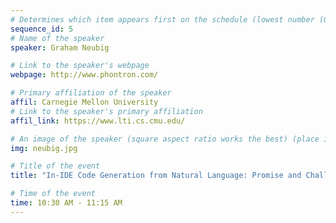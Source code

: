```yaml
---
# Determines which item appears first on the schedule (lowest number (0) appears first)
sequence_id: 5
# Name of the speaker
speaker: Graham Neubig

# Link to the speaker's webpage
webpage: http://www.phontron.com/

# Primary affiliation of the speaker
affil: Carnegie Mellon University
# Link to the speaker's primary affiliation
affil_link: https://www.lti.cs.cmu.edu/

# An image of the speaker (square aspect ratio works the best) (place in the `assets/img/speakers` directory)
img: neubig.jpg

# Title of the event
title: "In-IDE Code Generation from Natural Language: Promise and Challenges"

# Time of the event
time: 10:30 AM - 11:15 AM
---
```

